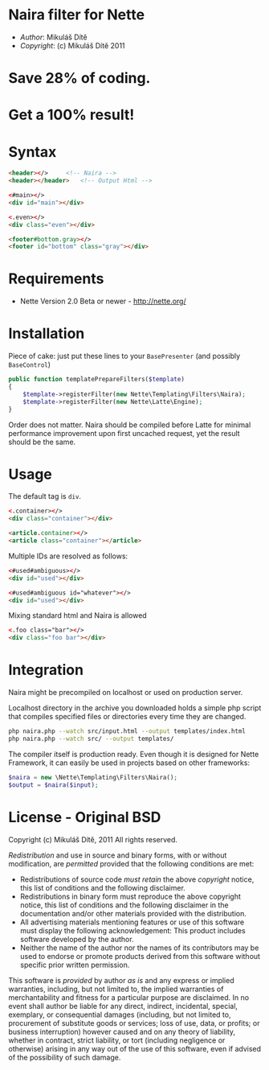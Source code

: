 # Naira filter for Nette

* _Author_: Mikuláš Dítě
* _Copyright_: (c) Mikuláš Dítě 2011

# Save 28% of coding.
# Get a 100% result!

# Syntax

```html
<header></>		<!-- Naira -->
<header></header>	<!-- Output Html -->

<#main></>
<div id="main"></div>

<.even></>
<div class="even"></div>

<footer#bottom.gray></>
<footer id="bottom" class="gray"></div>
```

# Requirements

* Nette Version 2.0 Beta or newer - http://nette.org/

# Installation

Piece of cake: just put these lines to your ```BasePresenter``` (and possibly ```BaseControl```)

```php
public function templatePrepareFilters($template)
{
	$template->registerFilter(new Nette\Templating\Filters\Naira);
	$template->registerFilter(new Nette\Latte\Engine);
}
```

Order does not matter. Naira should be compiled before Latte for minimal performance improvement upon first uncached request, yet the result should be the same.

# Usage

The default tag is ```div```.

```html
<.container></>
<div class="container"></div>

<article.container></>
<article class="container"></article>
```

Multiple IDs are resolved as follows:

```html
<#used#ambiguous></>
<div id="used"></div>

<#used#ambiguous id="whatever"></>
<div id="used"></div>
```

Mixing standard html and Naira is allowed

```html
<.foo class="bar"></>
<div class="foo bar"></div>
```

# Integration

Naira might be precompiled on localhost or used on production server.

Localhost directory in the archive you downloaded holds a simple php script that compiles specified files or directories every time they are changed.

```bash
php naira.php --watch src/input.html --output templates/index.html
php naira.php --watch src/ --output templates/
```

The compiler itself is production ready. Even though it is designed for Nette Framework, it can easily be used in projects based on other frameworks:

```php
$naira = new \Nette\Templating\Filters\Naira();
$output = $naira($input);
```

# License - Original BSD

Copyright (c) Mikuláš Dítě, 2011
All rights reserved.

*Redistribution* and use in source and binary forms, with or without
modification, are *permitted* provided that the following conditions are met:

* Redistributions of source code *must retain* the above *copyright* notice, this list of conditions and the following disclaimer.
* Redistributions in binary form must reproduce the above copyright notice, this list of conditions and the following disclaimer in the documentation and/or other materials provided with the distribution.
* All advertising materials mentioning features or use of this software must display the following acknowledgement: This product includes software developed by the author.
* Neither the name of the author nor the names of its contributors may be used to endorse or promote products derived from this software without specific prior written permission.

This software is *provided* by author *_as_* *_is_* and any express or implied warranties, including, but not limited to, the implied warranties of merchantability and fitness for a particular purpose are disclaimed. In no event shall author be liable for any direct, indirect, incidental, special, exemplary, or consequential damages (including, but not limited to, procurement of substitute goods or services; loss of use, data, or profits; or business interruption) however caused and on any theory of liability, whether in contract, strict liability, or tort (including negligence or otherwise) arising in any way out of the use of this software, even if advised of the possibility of such damage.
